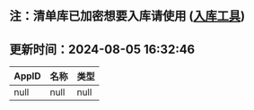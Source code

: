 ## 注：清单库已加密想要入库请使用 ([入库工具](https://github.com/BlankTMing/ManifestAutoUpdate/releases))

## 更新时间：2024-08-05 16:32:46
| AppID | 名称 | 类型  |
| :-------------------- | :----------------------------- | :----------- |
| null | null| null |
